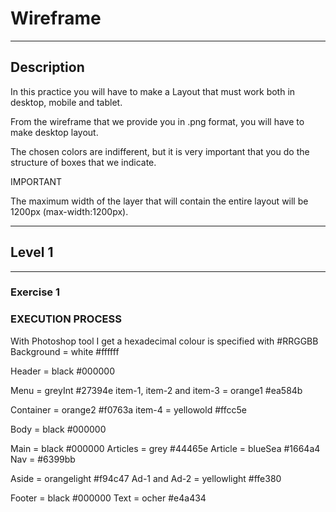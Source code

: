 # Wireframe

---

## Description

In this practice you will have to make a Layout that must work both in desktop, mobile and tablet.

From the wireframe that we provide you in .png format, you will have to make desktop layout.

The chosen colors are indifferent, but it is very important that you do the structure of boxes that we indicate.

IMPORTANT

The maximum width of the layer that will contain the entire layout will be 1200px (max-width:1200px).

---

## Level 1

---

### Exercise 1

### EXECUTION PROCESS

With Photoshop tool I get a hexadecimal colour is specified with #RRGGBB
Background = white #ffffff

Header = black #000000

Menu = greyInt #27394e item-1, item-2 and item-3 = orange1 #ea584b

Container = orange2 #f0763a item-4 = yellowold #ffcc5e

Body = black #000000

Main = black #000000 Articles = grey #44465e Article = blueSea #1664a4 Nav = #6399bb

Aside = orangelight #f94c47 Ad-1 and Ad-2 = yellowlight #ffe380

Footer = black #000000 Text = ocher #e4a434
